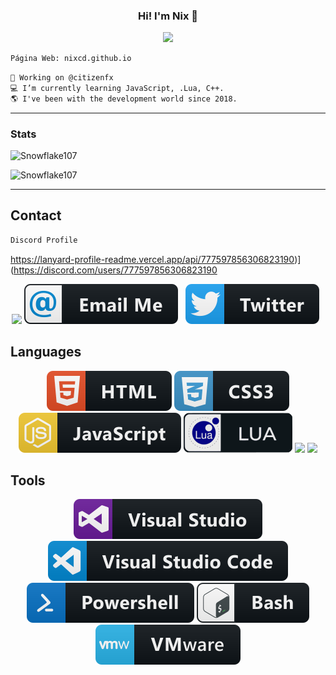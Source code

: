 <h3 align = 'center'>Hi! I'm Nix 👋</h3>

<p align="center">
  <img src="https://readme-typing-svg.herokuapp.com/?size=22&center=true&vCenter=true&width=500&lines=Welcome+to+my+profile!" />
</p>

  ```diff
  Página Web: nixcd.github.io
  ```
  ```diff
  🔭 Working on @citizenfx
  💻 I’m currently learning JavaScript, .Lua, C++.
  🌎 I've been with the development world since 2018.
  ```

<hr>

### Stats

![Snowflake107](https://github-readme-stats.vercel.app/api?username=NixCD&show_icons=true&theme=tokyonight&hide=["issues"])

![Snowflake107](https://github-readme-stats.vercel.app/api/top-langs?username=NixCD&show_icons=true&theme=tokyonight&layout=compact)
    
<hr>

## Contact

```diff
Discord Profile
```
https://lanyard-profile-readme.vercel.app/api/777597856306823190)](https://discord.com/users/777597856306823190

<p align='center'>
<img src="https://lanyard-profile-readme.vercel.app/api/777597856306823190)](https://discord.com/users/777597856306823190"/>
<a href="mailto:nix.cont@outlook.es"><img src="https://github.com/MikeCodesDotNET/ColoredBadges/blob/master/svg/social/email_me.svg"></a>&nbsp;&nbsp;
<a href="https://twitter.com/nixcdev"><img src="https://github.com/MikeCodesDotNET/ColoredBadges/blob/master/svg/social/twitter.svg"></a>&nbsp;&nbsp;   
</p>


## Languages

   <p align="center">
      <img src="https://github.com/MikeCodesDotNET/ColoredBadges/blob/master/svg/dev/languages/html.svg" />
      <img src="https://github.com/MikeCodesDotNET/ColoredBadges/blob/master/svg/dev/languages/css3.svg" />
      <img src="https://github.com/MikeCodesDotNET/ColoredBadges/blob/master/svg/dev/languages/js.svg" />
      <img src="https://github.com/NixCD/NixCD/blob/main/lua.svg" />
      <img src="https://github.com/NixCD/ColoredBadges/blob/master/svg/dev/languages/java.svg" />
      <img src="https://github.com/NixCD/ColoredBadges/blob/master/svg/dev/languages/csharp_dotnet.svg" />
   </p>  


## Tools

   <p align="center">
      <img src="https://github.com/MikeCodesDotNET/ColoredBadges/blob/master/svg/dev/tools/visualstudio.svg" />
      <img src="https://github.com/MikeCodesDotNET/ColoredBadges/blob/master/svg/dev/tools/visualstudio_code.svg" />
      <img src="https://github.com/MikeCodesDotNET/ColoredBadges/blob/master/svg/dev/tools/powershell.svg" />
      <img src="https://github.com/MikeCodesDotNET/ColoredBadges/blob/master/svg/dev/tools/bash.svg" />
      <img src="https://github.com/MikeCodesDotNET/ColoredBadges/blob/master/svg/dev/tools/vmware.svg" />
   </p>
